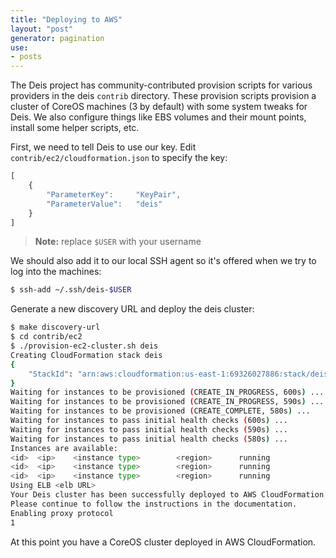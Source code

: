 ```yaml
---
title: "Deploying to AWS"
layout: "post"
generator: pagination
use:
- posts
---
```


The Deis project has community-contributed provision scripts for various providers in the deis `contrib`
directory. These provision scripts provision a cluster of CoreOS machines (3 by default) with some
system tweaks for Deis. We also configure things like EBS volumes and their mount points, install
some helper scripts, etc.

First, we need to tell Deis to use our key. Edit `contrib/ec2/cloudformation.json` to specify the key:

```javascript
[
    {
        "ParameterKey":     "KeyPair",
        "ParameterValue":   "deis"
    }
]
```

> **Note:** replace `$USER` with your username

We should also add it to our local SSH agent so it's offered when we try to log into the machines:

```sh
$ ssh-add ~/.ssh/deis-$USER
```

Generate a new discovery URL and deploy the deis cluster:

```sh
$ make discovery-url
$ cd contrib/ec2
$ ./provision-ec2-cluster.sh deis
Creating CloudFormation stack deis
{
    "StackId": "arn:aws:cloudformation:us-east-1:69326027886:stack/deis/<UUID>"
}
Waiting for instances to be provisioned (CREATE_IN_PROGRESS, 600s) ...
Waiting for instances to be provisioned (CREATE_IN_PROGRESS, 590s) ...
Waiting for instances to be provisioned (CREATE_COMPLETE, 580s) ...
Waiting for instances to pass initial health checks (600s) ...
Waiting for instances to pass initial health checks (590s) ...
Waiting for instances to pass initial health checks (580s) ...
Instances are available:
<id>  <ip>    <instance type>        <region>      running
<id>  <ip>    <instance type>        <region>      running
<id>  <ip>    <instance type>        <region>      running
Using ELB <elb URL>
Your Deis cluster has been successfully deployed to AWS CloudFormation and is started.
Please continue to follow the instructions in the documentation.
Enabling proxy protocol
1
```

At this point you have a CoreOS cluster deployed in AWS CloudFormation.
